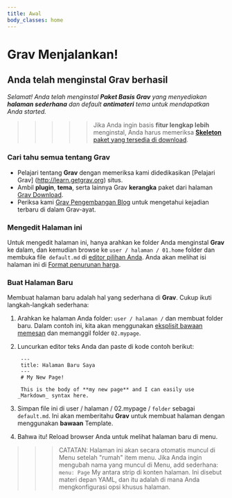 ```yaml
---
title: Awal
body_classes: home
---
```


# Grav Menjalankan!
## Anda telah menginstal **Grav** berhasil

_Selamat! Anda telah menginstal **Paket Basis Grav** yang menyediakan **halaman sederhana** dan default **antimateri** tema untuk mendapatkan Anda started._

>>>>> Jika Anda ingin basis **fitur lengkap lebih** menginstal, Anda harus memeriksa [**Skeleton** paket yang tersedia di download](http://getgrav.org/downloads).

### Cari tahu semua tentang Grav

* Pelajari tentang **Grav** dengan memeriksa kami didedikasikan [Pelajari Grav] (http://learn.getgrav.org) situs.
* Ambil **plugin**, **tema**, serta lainnya Grav **kerangka** paket dari halaman [Grav Download](http://getgrav.org/downloads).
* Periksa kami [Grav Pengembangan Blog](http://getgrav.org/blog) untuk mengetahui kejadian terbaru di dalam Grav-ayat.

### Mengedit Halaman ini

Untuk mengedit halaman ini, hanya arahkan ke folder Anda menginstal **Grav** ke dalam, dan kemudian browse ke `user / halaman / 01.home` folder dan membuka file` default.md` di [editor pilihan Anda](http://learn.getgrav.org/basics/requirements). Anda akan melihat isi halaman ini di [Format penurunan harga](http://learn.getgrav.org/content/markdown).

### Buat Halaman Baru

Membuat halaman baru adalah hal yang sederhana di **Grav**. Cukup ikuti langkah-langkah sederhana:

1. Arahkan ke halaman Anda folder: `user / halaman /` dan membuat folder baru. Dalam contoh ini, kita akan menggunakan [eksplisit bawaan memesan](http://learn.getgrav.org/content/content-pages) dan memanggil folder `02.mypage`.
2. Luncurkan editor teks Anda dan paste di kode contoh berikut:

        ---
        title: Halaman Baru Saya
        ---
        # My New Page!

        This is the body of **my new page** and I can easily use _Markdown_ syntax here.

3. Simpan file ini di user / halaman / 02.mypage / `folder` sebagai `default.md`. Ini akan memberitahu **Grav** untuk membuat halaman dengan menggunakan **bawaan** Template.
4. Bahwa itu! Reload browser Anda untuk melihat halaman baru di menu.

>>> CATATAN: Halaman ini akan secara otomatis muncul di Menu setelah "rumah" item menu. Jika Anda ingin mengubah nama yang muncul di Menu, add sederhana: `menu: Page` My antara strip di konten halaman. Ini disebut materi depan YAML, dan itu adalah di mana Anda mengkonfigurasi opsi khusus halaman.